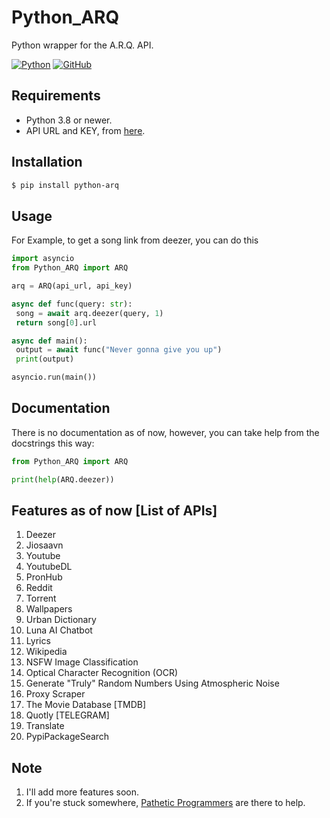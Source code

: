 # Python_ARQ

Python wrapper for the A.R.Q. API.

[![Python](http://forthebadge.com/images/badges/made-with-python.svg)](https://python.org)
[![GitHub](https://forthebadge.com/images/badges/built-by-developers.svg)](https://github.com/)

## Requirements

- Python 3.8 or newer.
- API URL and KEY, from [here](https://t.me/PatheticProgrammers).

## Installation

```sh
$ pip install python-arq
```

## Usage

For Example, to get a song link from deezer, you can do this

```py
import asyncio
from Python_ARQ import ARQ

arq = ARQ(api_url, api_key)

async def func(query: str):
 song = await arq.deezer(query, 1)
 return song[0].url

async def main():
 output = await func("Never gonna give you up")
 print(output)

asyncio.run(main())
```

## Documentation

There is no documentation as of now, however, you can take help from the docstrings this way:

```py
from Python_ARQ import ARQ

print(help(ARQ.deezer))
```

## Features as of now [List of APIs]

1. Deezer
2. Jiosaavn
3. Youtube
4. YoutubeDL
4. PronHub
5. Reddit
6. Torrent
7. Wallpapers
8. Urban Dictionary
9. Luna AI Chatbot
10. Lyrics
11. Wikipedia
12. NSFW Image Classification
13. Optical Character Recognition (OCR)
14. Generate "Truly" Random Numbers Using Atmospheric Noise
15. Proxy Scraper
16. The Movie Database [TMDB]
17. Quotly [TELEGRAM]
18. Translate
19. PypiPackageSearch

## Note

1. I'll add more features soon.
2. If you're stuck somewhere, [Pathetic Programmers](https://t.me/PatheticProgrammers) are there to help.

